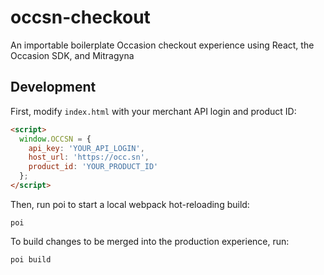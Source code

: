 # occsn-checkout

An importable boilerplate Occasion checkout experience using React, the Occasion SDK, and Mitragyna

## Development

First, modify `index.html` with your merchant API login and product ID:

```html
<script>
  window.OCCSN = {
    api_key: 'YOUR_API_LOGIN',
    host_url: 'https://occ.sn',
    product_id: 'YOUR_PRODUCT_ID'
  };
</script>
```

Then, run poi to start a local webpack hot-reloading build:

```shell
poi
```

To build changes to be merged into the production experience, run:

```shell
poi build
```
